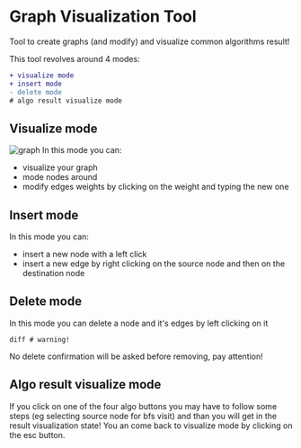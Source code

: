 # Graph Visualization Tool

Tool to create graphs (and modify) and visualize common algorithms result!

This tool revolves around 4 modes: 
```diff
+ visualize mode
+ insert mode
- delete mode
# algo result visualize mode
```
## Visualize mode
![graph](https://github.com/Spiz404/graph_visual/assets/58977203/e899b9ff-4876-4771-abc2-32baea77b4d6)
In this mode you can:
- visualize your graph
- mode nodes around
- modify edges weights by clicking on the weight and typing the new one

## Insert mode

In this mode you can:
- insert a new node with a left click
- insert a new edge by right clicking on the source node and then on the destination node

## Delete mode

In this mode you can delete a node and it's edges by left clicking on it 
```
diff # warning!
```
No delete confirmation will be asked before removing, pay attention!

## Algo result visualize mode

If you click on one of the four algo buttons you may have to follow some steps (eg selecting source node for bfs visit)
and than you will get in the result visualization state!
You an come back to visualize mode by clicking on the esc button.

